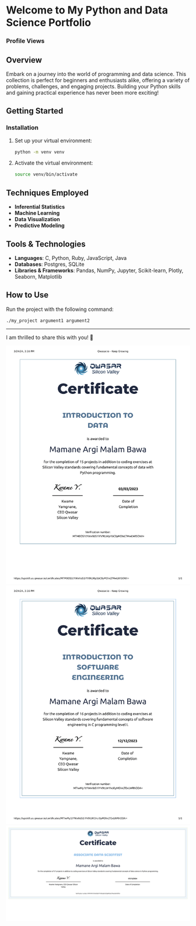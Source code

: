 # Welcome to My Python and Data Science Portfolio
### Profile Views

## Overview
Embark on a journey into the world of programming and data science. This collection is perfect for beginners and enthusiasts alike, offering a variety of problems, challenges, and engaging projects. Building your Python skills and gaining practical experience has never been more exciting!

## Getting Started

### Installation
1. Set up your virtual environment:
    ```bash
    python -m venv venv
    ```
2. Activate the virtual environment:
    ```bash
    source venv/bin/activate
    ```

## Techniques Employed
- **Inferential Statistics**
- **Machine Learning**
- **Data Visualization**
- **Predictive Modeling**

## Tools & Technologies
- **Languages**: C, Python, Ruby, JavaScript, Java
- **Databases**: Postgres, SQLite
- **Libraries & Frameworks**: Pandas, NumPy, Jupyter, Scikit-learn, Plotly, Seaborn, Matplotlib

## How to Use
Run the project with the following command:
```bash
./my_project argument1 argument2
```
---

I am thrilled to share this with you! 🙂
<p align="center">
  <img src="https://github.com/argi00/Qwasar-projects/blob/main/Certificate/Qwasar.io%20-%20Keep%20Growing-1.png" alt="Qwasar Logo 1"/>
  <img src="https://github.com/argi00/Qwasar-projects/blob/main/Certificate/SOFT-1.png" alt="Qwasar Logo 2"/>
  <img src="https://github.com/argi00/Qwasar-projects/blob/main/Certificate/data%20sciente%20qwasar-1.png" alt="Qwasar Logo 3"/>
</p
![Alt Text](https://github.com/argi00/Qwasar-projects/blob/main/Certificate/Qwasar.io%20-%20Keep%20Growing-1.png)

